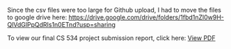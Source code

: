 Since the csv files were too large for Github upload, I had to move the files to google drive here: https://drive.google.com/drive/folders/1fbd1nZl0w9H-QlVdGlPpQdRIs1n0ETnd?usp=sharing

To view our final CS 534 project submission report, click here: [View PDF](https://github.com/cosinesimilarity1/Team-SSAnet/blob/main/Concordance_in_Breast_Cancer_Screening_between_Traditional_and_Deep_Learning_Models.pdf)

